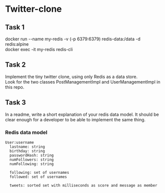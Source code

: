 # Twitter-clone
## Task 1
docker run --name my-redis -v (-p 6379:6379) redis-data:/data -d redis:alpine  
docker exec -it my-redis redis-cli  

## Task 2
Implement the tiny twitter clone, using only Redis as a data store.  
Look for the two classes PostManagementImpl and UserManagementImpl in this repo.  
  
## Task 3
In a readme, write a short explanation of your redis data model. It should be clear enough for a developer to be able to implement the same thing.


### Redis data model

```
User:username
  lastname: string
  birthday: string
  passwordHash: string
  numFollowers: string
  numFollowing: string
  
  following: set of usernames
  followed: set of usernames
  
  tweets: sorted set with milliseconds as score and message as member
```
